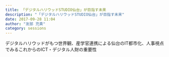 ```yaml
---
title: 「デジタルハリウッドSTUDIO仙台」が目指す未来
description: "「デジタルハリウッドSTUDIO仙台」が目指す未来"
date: 2017-09-28 11:04
author: "友部 充貴"
category: sessions
---
```

デジタルハリウッドがもつ世界観、産学官連携による仙台のIT都市化、人事視点でみるこれからのICT・デジタル人財の重要性